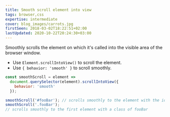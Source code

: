 ```yaml
---
title: Smooth scroll element into view
tags: browser,css
expertise: intermediate
cover: blog_images/carrots.jpg
firstSeen: 2018-03-02T18:22:51+02:00
lastUpdated: 2020-10-22T20:24:30+03:00
---
```


Smoothly scrolls the element on which it's called into the visible area of the browser window.

- Use `Element.scrollIntoView()` to scroll the element.
- Use `{ behavior: 'smooth' }` to scroll smoothly.

```js
const smoothScroll = element =>
  document.querySelector(element).scrollIntoView({
    behavior: 'smooth'
  });
```

```js
smoothScroll('#fooBar'); // scrolls smoothly to the element with the id fooBar
smoothScroll('.fooBar');
// scrolls smoothly to the first element with a class of fooBar
```
